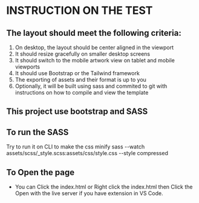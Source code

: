 # INSTRUCTION ON THE TEST
## The layout should meet the following criteria:

1. On desktop, the layout should be center aligned in the viewport
2. It should resize gracefully on smaller desktop screens
3. It should switch to the mobile artwork view on tablet and mobile viewports
4. It should use Bootstrap or the Tailwind framework
5. The exporting of assets and their format is up to you
6. Optionally, it will be built using sass and commited to git with instructions on how to compile and view the template

## This project use bootstrap and SASS 
## To run the SASS

Try to run it on CLI to make the css minify
sass --watch assets/scss/_style.scss:assets/css/style.css --style compressed

## To Open the page
- You can Click the index.html or Right click the index.html then Click the 
  Open with the live server if you have extension in VS Code.